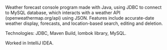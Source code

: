 Weather forecast console program made with Java, using JDBC to connect to MySQL database, which interacts with a weather API (openweathermap.org/api) using JSON. Features include accurate-date weather display, forecasts, and location-based search, editing and deletion.

Technologies: JDBC, Maven Build, lombok library, MySQL.

Worked in IntelliJ IDEA.
